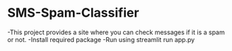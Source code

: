 # SMS-Spam-Classifier
-This project provides a site where you can check messages if it is a spam or not.
-Install required package
-Run using streamlit run app.py
